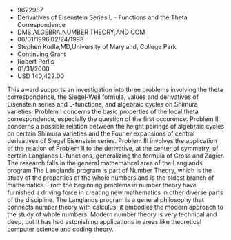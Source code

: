 
* 9622987
* Derivatives of Eisenstein Series L - Functions and the Theta Correspondence
* DMS,ALGEBRA,NUMBER THEORY,AND COM
* 06/01/1996,02/24/1998
* Stephen Kudla,MD,University of Maryland, College Park
* Continuing Grant
* Robert Perlis
* 01/31/2000
* USD 140,422.00

This award supports an investigation into three problems involving the theta
correspondence, the Siegel-Weil formula, values and derivatives of Eisenstein
series and L-functions, and algebraic cycles on Shimura varieties. Problem I
concerns the basic properties of the local theta correspondence, especially the
question of the first occurence. Problem II concerns a possible relation between
the height pairings of algebraic cycles on certain Shimura varieties and the
Fourier expansions of central derivatives of Siegel Eisenstein series. Problem
III involves the application of the relation of Problem II to the derivative, at
the center of symmetry, of certain Langlands L-functions, generalizing the
formula of Gross and Zagier. The research falls in the general mathematical area
of the Langlands program.The Langlands program is part of Number Theory, which
is the study of the properties of the whole numbers and is the oldest branch of
mathematics. From the beginning problems in number theory have furnished a
driving force in creating new mathematics in other diverse parts of the
discipline. The Langlands program is a general philosophy that connects number
theory with calculus; it embodies the modern approach to the study of whole
numbers. Modern number theory is very technical and deep, but it has had
astonishing applications in areas like theoretical computer science and coding
theory.
